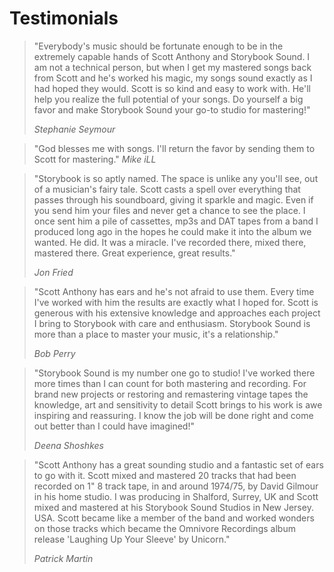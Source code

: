 # Testimonials


<blockquote>"Everybody's music should be fortunate enough to be in the extremely capable hands of Scott Anthony and Storybook Sound. I am not a technical person, but when I get my mastered songs back from Scott and he's worked his magic, my songs sound exactly as I had hoped they would. Scott is so kind and easy to work with. He'll help you realize the full potential of your songs. Do yourself a big favor and make Storybook Sound your go-to studio for mastering!"

<cite>Stephanie Seymour</cite>
</blockquote>



<blockquote>"God blesses me with songs. I'll return the favor by sending them to Scott for mastering."
  <cite>Mike iLL</cite>
</blockquote>



<blockquote>"Storybook is so aptly named. The space is unlike any you'll see, out of a musician's fairy tale. Scott casts a spell over everything that passes through his soundboard, giving it sparkle and magic. Even if you send him your files and never get a chance to see the place. I once sent him a pile of cassettes, mp3s and DAT tapes from a band I produced long ago in the hopes he could make it into the album we wanted. He did. It was a miracle. I've recorded there, mixed there, mastered there. Great experience, great results."

<cite>Jon Fried</cite>
</blockquote>



<blockquote>"Scott Anthony has ears and he's not afraid to use them. Every time I've worked with him the results are exactly what I hoped for. Scott is generous with his extensive knowledge and approaches each project I bring to Storybook with care and enthusiasm. Storybook Sound is more than a place to master your music, it's a relationship."

<cite>Bob Perry</cite>
</blockquote>



<blockquote>"Storybook Sound is my number one go to studio!  I've worked there more times than I can count for both mastering and recording.  For brand new projects or restoring and remastering vintage tapes  the knowledge, art and sensitivity to detail Scott  brings to his work is awe inspiring and reassuring.  I know the job will be done right and come out better than I could have imagined!"

<cite>Deena Shoshkes</cite>
</blockquote>



<blockquote>"Scott Anthony has a great sounding studio and a fantastic set of ears to go with it. Scott mixed and mastered 20 tracks that had been recorded on 1" 8 track tape, in and around 1974/75, by David Gilmour in his home studio. I was producing in Shalford, Surrey, UK and Scott mixed and mastered at his Storybook Sound Studios in New Jersey. USA. Scott became like a member of the band and worked wonders on those tracks which became the Omnivore Recordings album release 'Laughing Up Your Sleeve' by Unicorn."

<cite>Patrick Martin</cite>
</blockquote>

